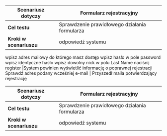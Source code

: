 **Scenariusz dotyczy** | Formularz rejestracyjny
------------ | -------------
**Cel testu** | Sprawdzenie prawidłowego działania formularza
**Kroki w  scenariuszu** | odpowiedź systemu
wpisz adres mailowy do którego masz dostęp
wpisz hasło w pole password
wpisz identyczne hasło
wpisz dowolny nick w polu Last Name
naciśnij register |System powinien wyświetlić informację o poprawnej rejestracji
Sprawdź adres podany wcześniej e-mail | Przyszedł maila potwierdzający rejestrację

**Scenariusz dotyczy** | Formularz rejestracyjny
------------ | -------------
**Cel testu** | Sprawdzenie prawidłowego działania formularza
**Kroki w  scenariuszu** | odpowiedź systemu
